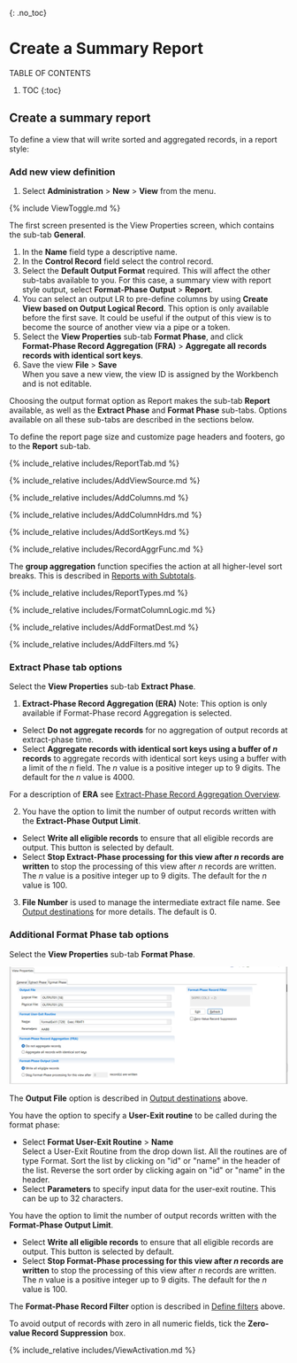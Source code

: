 {: .no_toc}
# Create a Summary Report 

TABLE OF CONTENTS 
1. TOC
{:toc}  

## Create a summary report

To define a view that will write sorted and aggregated records, in a report style:

### Add new view definition

1. Select **Administration** > **New** > **View** from the menu.  

{% include ViewToggle.md %}

The first screen presented is the View Properties screen, which contains the sub-tab **General**.

1. In the **Name** field  type a descriptive name.
2. In the **Control Record** field select the control record.
3. Select the **Default Output Format** required. This will affect the other sub-tabs available to you. For this case, a summary view with report style output, select **Format-Phase Output** > **Report**.
4. You can select an output LR to pre-define columns by using **Create View based on Output Logical Record**.  This option is only available before the first save. It could be useful if the output of this view is to become the source of another view via a pipe or a token.
5. Select the **View Properties** sub-tab **Format Phase**, and click   
**Format-Phase Record Aggregation (FRA)** > **Aggregate all records records with identical sort keys**.  
6. Save the view **File** > **Save**  
When you save a new view, the view ID is assigned by the Workbench and is not editable.

Choosing the output format option as Report makes the sub-tab **Report** available, as well as the **Extract Phase** and **Format Phase** sub-tabs. 
Options available on all these sub-tabs are described in the sections below.

To define the report page size and customize page headers and footers, go to the **Report** sub-tab.

<!-- Report tab description -->
{% include_relative includes/ReportTab.md %}  

<!-- View Source specification description -->
{% include_relative includes/AddViewSource.md %} 

<!-- COLUMN specification description -->
{% include_relative includes/AddColumns.md %}  

<!-- COLUMN header specification description -->
{% include_relative includes/AddColumnHdrs.md %}  

<!-- Sort key specification description -->
{% include_relative includes/AddSortKeys.md %}  

<!-- Notes here about record aggregation types SUM, etc -->
{% include_relative includes/RecordAggrFunc.md %}  

The **group aggregation** function specifies the action at all higher-level sort breaks. This is described in [Reports with Subtotals](#report-with-subtotals).

<!-- Report Types description -->
{% include_relative includes/ReportTypes.md %}  

<!-- Format-Phase column logic description -->
{% include_relative includes/FormatColumnLogic.md %}  

<!-- Output destinations description -->
{% include_relative includes/AddFormatDest.md %}  

<!-- Define filters links -->
{% include_relative includes/AddFilters.md %}  

### Extract Phase tab options

Select the **View Properties** sub-tab **Extract Phase**.  

1) **Extract-Phase Record Aggregation (ERA)** Note: This option is only available if Format-Phase record Aggregation is selected.  
- Select **Do not aggregate records** for no aggregation of output records at extract-phase time.
- Select **Aggregate records with identical sort keys using a buffer of *n* records** to aggregate records with identical sort keys using a buffer with a limit of the *n* field. The *n* value is a positive integer up to 9 digits. The default for the *n* value is 4000.  

For a description of **ERA** see [Extract-Phase Record Aggregation Overview](../ExtractPhaseRecAgg.md).

2) You have the option to limit the number of output records written with the **Extract-Phase Output Limit**.  
- Select **Write all eligible records** to ensure that all eligible records are output. This button is selected by default.  
- Select **Stop Extract-Phase processing for this view after *n* records are written** to stop the processing of this view after *n* records are written. The *n* value is a positive integer up to 9 digits. The default for the *n* value is 100.

3) **File Number** is used to manage the intermediate extract file name. See [Output destinations](#Output-destinations) for more details. The default is 0.

### Additional Format Phase tab options

Select the **View Properties** sub-tab **Format Phase**.  

![Format Phase sub-tab](../../images/CreateViewFormatTab2.png)  

The **Output File** option is described in [Output destinations](#Output-destinations) above.

You have the option to specify a **User-Exit routine** to be called during the format phase:
- Select **Format User-Exit Routine** > **Name**  
Select a User-Exit Routine from the drop down list. All the routines
are of type Format. Sort the list by clicking on "id" or "name" in the header of the list. Reverse the sort order by clicking again on "id" or "name" in the header. 
- Select **Parameters** to specify input data for the user-exit routine. This can be up to 32 characters.

You have the option to limit the number of output records written with the **Format-Phase Output Limit**.
- Select **Write all eligible records** to ensure that all eligible records are output. This button is selected by default.  
- Select **Stop Format-Phase processing for this view after *n* records are written** to stop the processing of this view after *n* records are written. The *n* value is a positive integer up to 9 digits. The default for the *n* value is 100.

The **Format-Phase Record Filter** option is described in [Define filters](#Define-filters) above.

To avoid output of records with zero in all numeric fields, tick the **Zero-value Record Suppression** box.

<!-- Activate view description -->
{% include_relative includes/ViewActivation.md %}  
